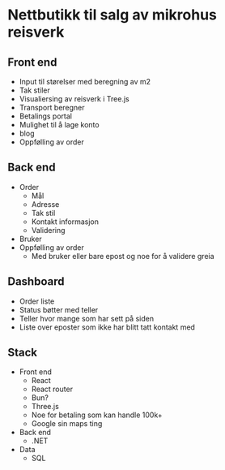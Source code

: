 # Nettbutikk til salg av mikrohus reisverk

## Front end

- Input til størelser med beregning av m2
- Tak stiler
- Visualiersing av reisverk i Tree.js
- Transport beregner
- Betalings portal
- Mulighet til å lage konto
- blog
- Oppfølling av order

## Back end

- Order
  - Mål
  - Adresse
  - Tak stil
  - Kontakt informasjon
  - Validering
- Bruker
- Oppfølling av order
  - Med bruker eller bare epost og noe for å validere greia

## Dashboard

- Order liste
- Status bøtter med teller
- Teller hvor mange som har sett på siden
- Liste over eposter som ikke har blitt tatt kontakt med

## Stack

- Front end
  - React
  - React router
  - Bun?
  - Three.js
  - Noe for betaling som kan handle 100k+
  - Google sin maps ting
- Back end
  - .NET
- Data
  - SQL
